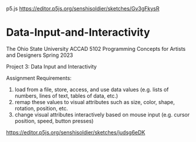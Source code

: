 p5.js
https://editor.p5js.org/senshisoldier/sketches/Gv3gFkysR

# Data-Input-and-Interactivity

The Ohio State University
ACCAD 5102 
Programming Concepts for Artists and Designers
Spring 2023

Project 3: Data Input and Interactivity 

Assignment Requirements:

1. load from a file, store, access, and use data values (e.g. lists of numbers, lines of text, tables of data, etc.)
2. remap these values to visual attributes such as size, color, shape, rotation, position, etc.
3. change visual attributes interactively based on mouse input (e.g. cursor position, speed, button presses)

https://editor.p5js.org/senshisoldier/sketches/judsg6eDK

